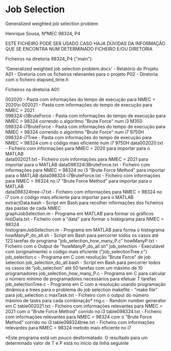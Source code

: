 # Job Selection
Generalized weighted job selection problem

Henrique Sousa, NºMEC 98324, P4

ESTE FICHEIRO PODE SER USADO CASO HAJA DÚVIDAS DA INFORMAÇÃO QUE SE ENCONTRA NUM DETERMINADO FICHEIRO E/OU DIRETORIA

Ficheiros na diretoria 98324_P4 ("main"):

 'Generalized weighted job selection problem.docx' - Relatório do Projeto
 A01 - Diretoria com os ficheiros relevantes para o projeto
 P02 - Diretoria com o ficheiro elapsed_time.h

Ficheiros na diretoria A01:

 002020 - Pasta com informações do tempo de execução para NMEC = 2020\n
 002021 - Pasta com informações do tempo de execução para NMEC = 2021                                            
 098324-i3BruteForce - Pasta com informações do tempo de execução para NMEC = 98324 correndo o algoritmo "Brute Force" num i3 M350  
 098324-i7BruteForce - Pasta com informações do tempo de execução para NMEC = 98324 correndo o algoritmo "Brute Force" num i7 9750H                                          
 098324-i7Tree - Pasta com informações do tempo de execução para NMEC = 98324 com o código mais eficiente num i7 9750H
 data002020.txt - Ficheiro com informações para NMEC = 2020 para importar para o MATLAB        
 data002021.txt - Ficheiro com informações para NMEC = 2021 para importar para o MATLAB
 data098324i3BruteForce.txt - Ficheiro com informações para NMEC = 98324 no i3 "Brute Force Method" para importar para o MATLAB 
 data098324-i7BruteForce.txt - Ficheiro com informações para NMEC = 98324 no i7 "Brute Force Method" para importar para o MATLAB                               
 data098324tree-i7.txt - Ficheiro com informações para NMEC = 98324 no i7 com o código mais eficiente para importar para o MATLAB                              
 extractData.bash - Script em Bash para recolher informações dos ficheiros das pastas de cada NMEC                                   
 graphJobSelection.m - Programa em MATLAB para formar os gráficos
 histData.txt - Ficheiro com a "data" para formar o histograma para NMEC = 98324                                      
 histogramJobSelection.m - Programa em MATLAB para forma o histograma
 howManyP_do_all.sh - Script em Bash para percorrer todos os casos até 123 tarefas do programa "job_selection_how_many_P.c"
 howManyP.txt - Ficheiro com o Output de "howManyP_do_all.sh"
 job_selection - Executável com (originalmente) o código mais eficiente ("job_selectionTree.c")
 job_selection.c - Programa em C com resolução "Brute Force" de job selection
 job_selection_do_all.bash - Script em Bash para percorrer todos os casos de "job_selection" até 50 tarefas com um máximo de 10 programadores
 job_selection_how_many_P.c - Programa em C para calcular o número mínimo de programadores necessários para efetuar T tarefas
 job_selectionTree.c - Programa em C com a resolução usando programação dinâmica e trees para o problema do job selection
 makefile - "make file" para job_selection.c
 maxTask.txt - Ficheiro com o output do número máximo de tasks para cada combinação*
 rng.c - Random number generator em C
 table002021.txt - Ficheiro com informações relevantes para NMEC = 2021 com o "Brute Force Method" corrido no i3
 table098324.txt - Ficheiro com informações relevantes para NMEC = 98324 com o "Brute Force Method" corrido no i3
 table098324tree.txt - Ficheiro com informações relevantes para NMEC = 98324 metodo mais eficiente no i7
 
 *Este programa está um pouco desformatado. O resultado para um determinado valor de T e P está no inicio da linha seguinte


